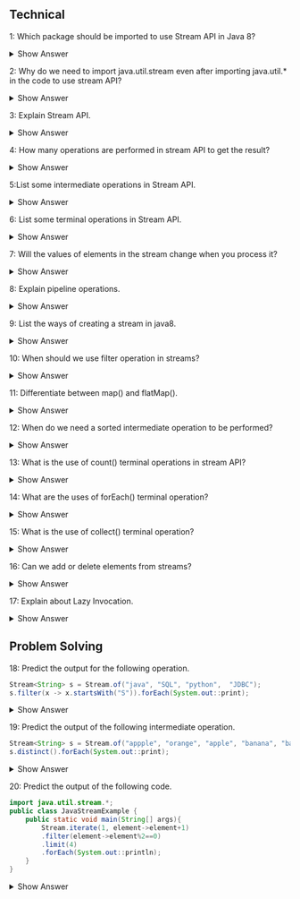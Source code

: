  ## Technical 
 1: Which package should be imported to use Stream API in Java 8?

 <details><summary> Show Answer</summary>

 java.util.stream includes all the classes and interfaces used for functional-type operations. 

 </details>

 2: Why do we need to import java.util.stream even after importing java.util.* in the code to use stream API?

  <details><summary> Show Answer</summary>

  - java.util.* will import all the direct classes and interfaces but not sub-classes/sub-packages.
  - stream class resides in the sub package java.util.stream package so it will not be included in java.util.*.

  </details>

  3: Explain Stream API.

  <details><summary> Show Answer</summary>

  - Stream API is a collection of objects which can be processed to get the desired result.
  - Example: If we want to filter the movies released in 2022 from the movie database.

  </details>

  4: How many operations are performed in stream API to get the result?

  <details><summary> Show Answer</summary>

- two operations -Intermediate and terminal operations.
- Intermediate - will process the stream to get the result (like a filter, or map).
- Terminal - it is the end of the stream to return the result.

</details>


5:List some intermediate operations in Stream API.

<details><summary> Show Answer</summary>

- Filter- select elements based on the condition passed
- Map - by applying the given function in the stream
- Sorted - used to sort the stream

</details>

6: List some terminal operations in Stream API.

<details><summary> Show Answer</summary>

- Collect- returns the result of intermediate operations.
- forEach- used to iterate through the elements of the stream
- reduce - to reduce the elements of the stream to one value

</details>

7: Will the values of elements in the stream change when you process it?

<details><summary> Show Answer</summary>

No, because stream API processes the elements as per pipelined operations without changing the values.

</details>

8: Explain pipeline operations.

<details><summary> Show Answer</summary>

- Stream API will take the stream of elements as the source, performs a pipeline of operations, and returns the  result 
- A pipeline of operations consists of a source, zero or more intermediate operations(filter, sort, map), and a terminal operation.

</details>

9: List the ways of creating a stream in java8.

<details><summary> Show Answer</summary>

- By creating Stream.of() method 
- Stream from a Collection using stream() & parallelStream() methods
- Stream from an Array using Arrays.stream()
- Stream using Stream.builder()
- By an Empty Stream using Stream.empty()
- Creating an infinite Stream using Stream.generate() method and Stream.iterate() method
- Creating Stream of a File

</details>

10: When should we use filter operation in streams?

<details><summary> Show Answer</summary>

- When we need to process and return a stream from another stream that satisfies a given condition we use filters in intermediate operations.
- Example: Return the movie list released in 2022 from the movie database.

</details>

11: Differentiate between map() and flatMap().

<details><summary> Show Answer</summary>

- map()- will work on the streams and transform the single input value into a single output.
- flatMap()- will work on the streams and transform the single input value into multiple outputs by flattening it.

</details>

12: When do we need a sorted intermediate operation to be performed?

<details><summary> Show Answer</summary>

- sorted can be used when we need to return the stream of elements in sorted order like sorting arrays.
- Example: return the student database sorted with their department ids.

</details>

13: What is the use of count() terminal operations in stream API?

<details><summary> Show Answer</summary>

- when we need the result of the stream to be finite numbers.
- Example: return the number of employees working in a particular department.

</details>

14: What are the uses of forEach() terminal operation?

<details><summary> Show Answer</summary>

- When we need to iterate the elements in the stream.
- This is the only operation that returns void.
- can call directly on collections or stream.

</details>

15: What is the use of collect() terminal operation?


<details><summary> Show Answer</summary>

- When we need to convert the source stream into collections by using intermediate operations. 
- Result stream may be of the list, set, map, etc.

</details>

 16: Can we add or delete elements from streams?

 <details><summary> Show Answer</summary>

 - No, we cannot add/ delete elements in the stream
 - we can only perform the operations on the stream
 - Stream does not store the data as well.

 </details>
 
 17: Explain about Lazy Invocation.

<details><summary> Show Answer</summary>

- Intermediate operations are lazy because they will be invoked if only required for the execution of terminal operations.
- But it is optimized and it can process large numbers of data with high performance.

</details>


## Problem Solving

18: Predict the output for the following operation.
 ``` java
 Stream<String> s = Stream.of("java", "SQL", "python",  "JDBC");
 s.filter(x -> x.startsWith("S")).forEach(System.out::print); 
 ```
 <details><summary> Show Answer</summary>

 - returns SQL
 - Here we are using the filter to return the result of the element starting with "S".

 </details>

 19: Predict the output of the following intermediate operation.
 ``` java
 Stream<String> s = Stream.of("appple", "orange", "apple", "banana", "banana");
 s.distinct().forEach(System.out::print); 
 ```

<details><summary> Show Answer</summary>

- returns orange
- distinct()- will return a stream from the source stream removing the duplicate elements.
 </details>



 20: Predict the output of the following code.

``` java
import java.util.stream.*;  
public class JavaStreamExample {  
    public static void main(String[] args){  
        Stream.iterate(1, element->element+1)  
        .filter(element->element%2==0)  
        .limit(4)  
        .forEach(System.out::println);  
    }  
} 
```

 <details><summary> Show Answer</summary>
   2<br>
   4<br>
   6<br>
   8<br>
 
   - iterate () is used to iterate through the elements in the stream.
   - filter() used to apply the condition on the stream 
   - forEach() is used to return the result from the stream after iteration.
 
</details>


